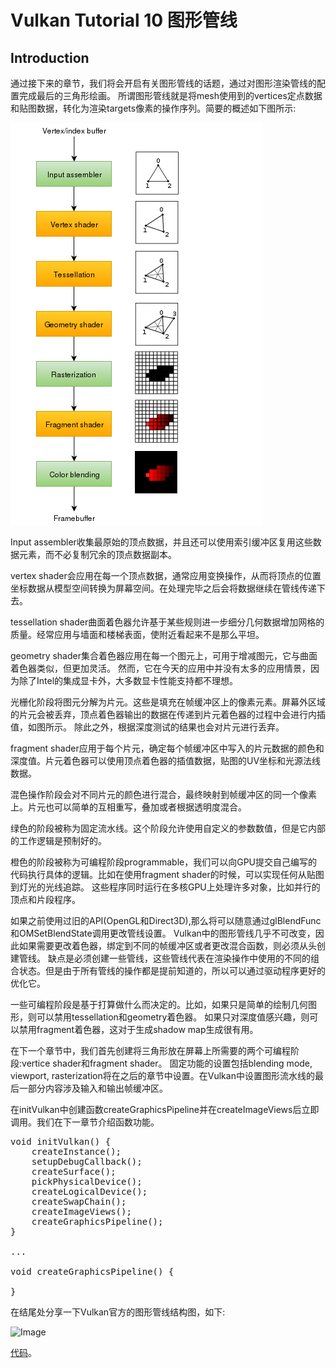 # Vulkan Tutorial 10 图形管线

## Introduction
通过接下来的章节，我们将会开启有关图形管线的话题，通过对图形渲染管线的配置完成最后的三角形绘画。
所谓图形管线就是将mesh使用到的vertices定点数据和贴图数据，转化为渲染targets像素的操作序列。简要的概述如下图所示:

 ![Image](pic/10_1.png)


Input assembler收集最原始的顶点数据，并且还可以使用索引缓冲区复用这些数据元素，而不必复制冗余的顶点数据副本。

vertex shader会应用在每一个顶点数据，通常应用变换操作，从而将顶点的位置坐标数据从模型空间转换为屏幕空间。在处理完毕之后会将数据继续在管线传递下去。

tessellation shader曲面着色器允许基于某些规则进一步细分几何数据增加网格的质量。经常应用与墙面和楼梯表面，使附近看起来不是那么平坦。

geometry shader集合着色器应用在每一个图元上，可用于增减图元，它与曲面着色器类似，但更加灵活。
        然而，它在今天的应用中并没有太多的应用情景，因为除了Intel的集成显卡外，大多数显卡性能支持都不理想。


光栅化阶段将图元分解为片元。这些是填充在帧缓冲区上的像素元素。屏幕外区域的片元会被丢弃，顶点着色器输出的数据在传递到片元着色器的过程中会进行内插值，如图所示。
除此之外，根据深度测试的结果也会对片元进行丢弃。


fragment shader应用于每个片元，确定每个帧缓冲区中写入的片元数据的颜色和深度值。片元着色器可以使用顶点着色器的插值数据，贴图的UV坐标和光源法线数据。

混色操作阶段会对不同片元的颜色进行混合，最终映射到帧缓冲区的同一个像素上。片元也可以简单的互相重写，叠加或者根据透明度混合。

绿色的阶段被称为固定流水线。这个阶段允许使用自定义的参数数值，但是它内部的工作逻辑是预制好的。

橙色的阶段被称为可编程阶段programmable，我们可以向GPU提交自己编写的代码执行具体的逻辑。比如在使用fragment shader的时候，可以实现任何从贴图到灯光的光线追踪。
这些程序同时运行在多核GPU上处理许多对象，比如并行的顶点和片段程序。

 
如果之前使用过旧的API(OpenGL和Direct3D),那么将可以随意通过glBlendFunc和OMSetBlendState调用更改管线设置。
Vulkan中的图形管线几乎不可改变，因此如果需要更改着色器，绑定到不同的帧缓冲区或者更改混合函数，则必须从头创建管线。
缺点是必须创建一些管线，这些管线代表在渲染操作中使用的不同的组合状态。但是由于所有管线的操作都是提前知道的，所以可以通过驱动程序更好的优化它。

 
一些可编程阶段是基于打算做什么而决定的。比如，如果只是简单的绘制几何图形，则可以禁用tessellation和geometry着色器。
如果只对深度值感兴趣，则可以禁用fragment着色器，这对于生成shadow map生成很有用。


在下一个章节中，我们首先创建将三角形放在屏幕上所需要的两个可编程阶段:vertice shader和fragment shader。
固定功能的设置包括blending mode, viewport, rasterization将在之后的章节中设置。在Vulkan中设置图形流水线的最后一部分内容涉及输入和输出帧缓冲区。

 

在initVulkan中创建函数createGraphicsPipeline并在createImageViews后立即调用。我们在下一章节介绍函数功能。

<pre>
void initVulkan() {
    createInstance();
    setupDebugCallback();
    createSurface();
    pickPhysicalDevice();
    createLogicalDevice();
    createSwapChain();
    createImageViews();
    createGraphicsPipeline();
}

...

void createGraphicsPipeline() {

}
</pre>

在结尾处分享一下Vulkan官方的图形管线结构图，如下:

  ![Image](pic/10_2.png)
  
  [代码](src/10.cpp)。